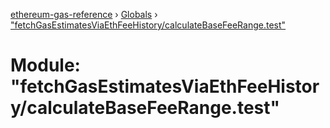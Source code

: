 [ethereum-gas-reference](../README.md) › [Globals](../globals.md) › ["fetchGasEstimatesViaEthFeeHistory/calculateBaseFeeRange.test"](_fetchgasestimatesviaethfeehistory_calculatebasefeerange_test_.md)

# Module: "fetchGasEstimatesViaEthFeeHistory/calculateBaseFeeRange.test"


